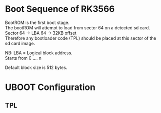 # Boot Sequence of RK3566
BootROM is the first boot stage.  
The bootROM will attempt to load from sector 64 on a detected sd card.  
Sector 64 -> LBA 64 -> 32KB offset  
Therefore any bootloader code (TPL) should be placed at this sector of the sd card image.  
  
  NB: LBA = Logical block address.  
  Starts from 0 .... n  
    
Default block size is 512 bytes.  

# UBOOT Configuration
## TPL
